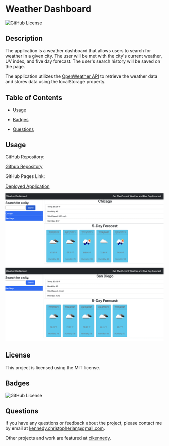 # Weather Dashboard
  ![GitHub License](https://img.shields.io/badge/license-MIT-yellow.svg)

  ## Description

  The application is a weather dashboard that allows users to search for weather in a given city. The user will be met with the city's current weather, UV index, and five day forecast. The user's search history will be saved on the page.

  The application utilizes the [OpenWeather API](https://openweathermap.org/api) to retrieve the weather data and stores data using the localStorage property. 

  ## Table of Contents

  * [Usage](#usage)

  * [Badges](#badges)

  * [Questions](#questions)

  ## Usage

  GitHub Repository: 

  [Github Repository](https://github.com/cikennedy/weather-dashboard)

  GitHub Pages Link: 

  [Deployed Application](https://cikennedy.github.io/weather-dashboard/)

  ![Chicago Search](assets/Chicago.png)
  ![San Diego Search](assets/SanDiego.png)

  ## License

  This project is licensed using the MIT license.

  ## Badges

  ![GitHub License](https://img.shields.io/badge/license-MIT-yellow.svg)

  ## Questions

  If you have any questions or feedback about the project, please contact me by email at [kennedy.christopherian@gmail.com](mailto:kennedy.christopherian@gmail.com). 

  Other projects and work are featured at [cikennedy](https://github.com/cikennedy).

